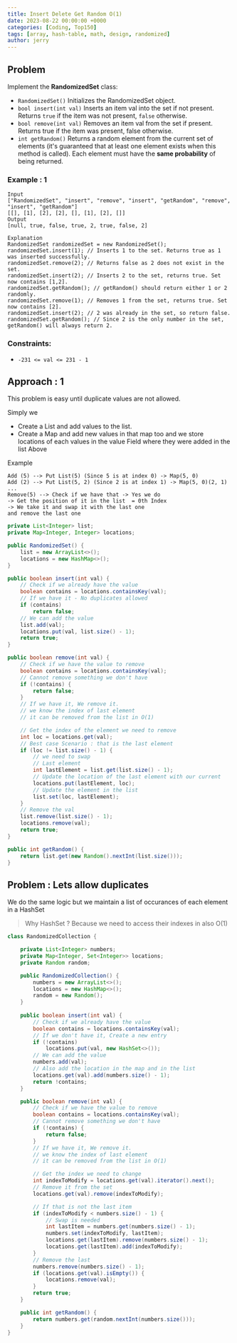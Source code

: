 ```yaml
---
title: Insert Delete Get Random O(1)
date: 2023-08-22 00:00:00 +0000
categories: [Coding, Top150]
tags: [array, hash-table, math, design, randomized]
author: jerry
---
```


## Problem

Implement the **RandomizedSet** class:
- `RandomizedSet()` Initializes the RandomizedSet object.
- `bool insert(int val)` Inserts an item val into the set if not present. Returns `true` if the item was not present, `false` otherwise.
- `bool remove(int val)` Removes an item val from the set if present. Returns true if the item was present, false otherwise.
- `int getRandom()` Returns a random element from the current set of elements (it's guaranteed that at least one element exists when this method is called). Each element must have the **same probability** of being returned.

### Example : 1
```textmate
Input
["RandomizedSet", "insert", "remove", "insert", "getRandom", "remove", "insert", "getRandom"]
[[], [1], [2], [2], [], [1], [2], []]
Output
[null, true, false, true, 2, true, false, 2]

Explanation
RandomizedSet randomizedSet = new RandomizedSet();
randomizedSet.insert(1); // Inserts 1 to the set. Returns true as 1 was inserted successfully.
randomizedSet.remove(2); // Returns false as 2 does not exist in the set.
randomizedSet.insert(2); // Inserts 2 to the set, returns true. Set now contains [1,2].
randomizedSet.getRandom(); // getRandom() should return either 1 or 2 randomly.
randomizedSet.remove(1); // Removes 1 from the set, returns true. Set now contains [2].
randomizedSet.insert(2); // 2 was already in the set, so return false.
randomizedSet.getRandom(); // Since 2 is the only number in the set, getRandom() will always return 2.
```

### Constraints:
- `-231 <= val <= 231 - 1`

## Approach : 1 

This problem is easy until duplicate values are not allowed.

Simply we 
- Create a List and add values to the list.
- Create a Map and add new values in that map too and we store locations of each values in the value Field where they were added in the list Above

Example 
```textmate
Add (5) --> Put List(5) (Since 5 is at index 0) -> Map(5, 0)
Add (2) --> Put List(5, 2) (Since 2 is at index 1) -> Map(5, 0)(2, 1)
...
Remove(5) --> Check if we have that -> Yes we do
-> Get the position of it in the list  = 0th Index
-> We take it and swap it with the last one
and remove the last one
```

```java
private List<Integer> list;
private Map<Integer, Integer> locations;

public RandomizedSet() {
    list = new ArrayList<>();
    locations = new HashMap<>();
}

public boolean insert(int val) {
    // Check if we already have the value
    boolean contains = locations.containsKey(val);
    // If we have it - No duplicates allowed
    if (contains)
        return false;
    // We can add the value
    list.add(val);
    locations.put(val, list.size() - 1);
    return true;
}

public boolean remove(int val) {
    // Check if we have the value to remove
    boolean contains = locations.containsKey(val);
    // Cannot remove something we don't have
    if (!contains) {
        return false;
    }
    // If we have it, We remove it.
    // we know the index of last element
    // it can be removed from the list in O(1)

    // Get the index of the element we need to remove
    int loc = locations.get(val);
    // Best case Scenario : that is the last element
    if (loc != list.size() - 1) {
        // we need to swap
        // Last element
        int lastElement = list.get(list.size() - 1);
        // Update the location of the last element with our current
        locations.put(lastElement, loc);
        // Update the element in the list
        list.set(loc, lastElement);
    }
    // Remove the val
    list.remove(list.size() - 1);
    locations.remove(val);
    return true;
}

public int getRandom() {
    return list.get(new Random().nextInt(list.size()));
}
```


## Problem : Lets allow duplicates

We do the same logic but we maintain a list of occurances of each element in a HashSet
> Why HashSet ?  Because we need to access their indexes in also O(1)

```java
class RandomizedCollection {

    private List<Integer> numbers;
    private Map<Integer, Set<Integer>> locations;
    private Random random;

    public RandomizedCollection() {
        numbers = new ArrayList<>();
        locations = new HashMap<>();
        random = new Random();
    }
    
    public boolean insert(int val) {
        // Check if we already have the value
        boolean contains = locations.containsKey(val);
        // If we don't have it, Create a new entry
        if (!contains)
            locations.put(val, new HashSet<>());
        // We can add the value
        numbers.add(val);
        // Also add the location in the map and in the list
        locations.get(val).add(numbers.size() - 1);
        return !contains;
    }

    public boolean remove(int val) {
        // Check if we have the value to remove
        boolean contains = locations.containsKey(val);
        // Cannot remove something we don't have
        if (!contains) {
            return false;
        }
        // If we have it, We remove it.
        // we know the index of last element
        // it can be removed from the list in O(1)

        // Get the index we need to change
        int indexToModify = locations.get(val).iterator().next();
        // Remove it from the set
        locations.get(val).remove(indexToModify);

        // If that is not the last item
        if (indexToModify < numbers.size() - 1) {
            // Swap is needed
            int lastItem = numbers.get(numbers.size() - 1);
            numbers.set(indexToModify, lastItem);
            locations.get(lastItem).remove(numbers.size() - 1);
            locations.get(lastItem).add(indexToModify);
        }
        // Remove the last
        numbers.remove(numbers.size() - 1);
        if (locations.get(val).isEmpty()) {
            locations.remove(val);
        }
        return true;
    }

    public int getRandom() {
        return numbers.get(random.nextInt(numbers.size()));
    }
}
```
